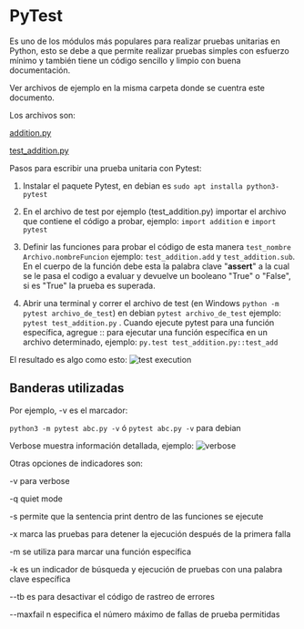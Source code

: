 # PyTest

Es uno de los módulos más populares para realizar pruebas unitarias en Python, esto se debe a que permite realizar pruebas simples con esfuerzo mínimo y también tiene un código sencillo y limpio con buena documentación.

Ver archivos de ejemplo en la misma carpeta donde se cuentra este documento.

Los archivos son:

[addition.py](/47_testing/addition.py)

[test_addition.py](/47_testing/test_addition.py)


Pasos para escribir una prueba unitaria con Pytest:

1. Instalar el paquete Pytest, en debian es `sudo apt installa python3-pytest`

1. En el archivo de test por ejemplo (test_addition.py) importar el archivo que contiene el código a probar, ejemplo: `import addition` e `import pytest`

1. Definir las funciones para probar el código de esta manera `test_nombre Archivo.nombreFuncion` ejemplo: `test_addition.add` y `test_addition.sub`. En el cuerpo de la función debe esta la palabra clave "**assert**" a la cual se le pasa el codigo a evaluar y devuelve un booleano "True" o "False", si es "True" la prueba es superada.

1. Abrir una terminal y correr el archivo de test (en Windows `python -m pytest archivo_de_test`) en debian `pytest archivo_de_test` ejemplo: `pytest test_addition.py` . Cuando ejecute pytest para una función específica, agregue :: para ejecutar una función específica en un archivo determinado, ejemplo: `py.test test_addition.py::test_add`

El resultado es algo como esto:
![test execution](/47_testing/Captura%20desde%202024-06-02%2011-41-51.png)

## Banderas utilizadas

Por ejemplo, -v es el marcador:

`python3 -m pytest abc.py -v` ó `pytest abc.py -v` para debian

Verbose muestra información detallada, ejemplo:
![verbose](/47_testing/Captura%20desde%202024-06-02%2014-11-33.png)



Otras opciones de indicadores son:

-v para verbose

-q quiet mode

-s permite que la sentencia print dentro de las funciones se ejecute

-x marca las pruebas para detener la ejecución después de la primera falla

-m se utiliza para marcar una función específica

-k es un indicador de búsqueda y ejecución de pruebas con una palabra clave específica

--tb es para desactivar el código de rastreo de errores

--maxfail n especifica el número máximo de fallas de prueba permitidas

